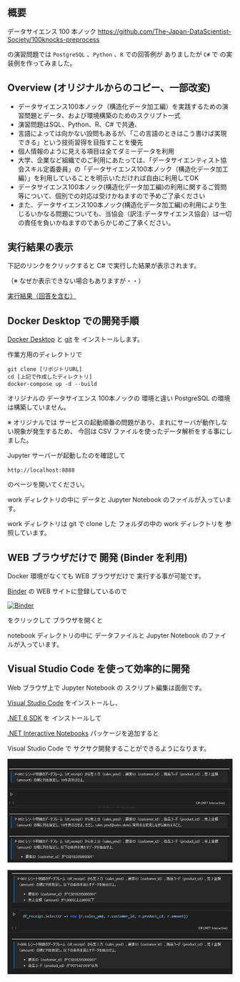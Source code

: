 ## 概要

データサイエンス 100 本ノック
https://github.com/The-Japan-DataScientist-Society/100knocks-preprocess

の演習問題では  `PostgreSQL` 、`Python` 、`R` での回答例が
ありましたが `C#` で の実装例を作ってみました。

## Overview (オリジナルからのコピー、一部改変)
- データサイエンス100本ノック（構造化データ加工編）を実践するための演習問題とデータ、および環境構築のためのスクリプト一式
- 演習問題はSQL、Python、R、C# で共通、
- 言語によっては向かない設問もあるが、「この言語のときはこう書けば実現できる」という技術習得を目指すことを優先
- 個人情報のように見える項目は全てダミーデータを利用
- 大学、企業など組織でのご利用にあたっては、「データサイエンティスト協会スキル定義委員」の「データサイエンス100本ノック（構造化データ加工編）」を利用していることを明示いただければ自由に利用してOK
- データサイエンス100本ノック(構造化データ加工編)の利用に関するご質問等について、個別での対応は受けかねますので予めご了承ください
- また、データサイエンス100本ノック(構造化データ加工編)の利用により生じるいかなる問題についても、当協会（訳注:データサイエンス協会）は一切の責任を負いかねますのであらかじめご了承ください。

## 実行結果の表示

下記のリンクをクリックすると C# で実行した結果が表示されます。

（※ なぜか表示できない場合もありますが・・）

[実行結果（回答を含む）](./work/ans_preprocess_knock_CS.ipynb)

## Docker Desktop での開発手順

[Docker Desktop](https://docs.docker.com/docker-for-windows/install/) と [git](https://git-scm.com/download/win) を インストールします。

作業方用のディレクトリで
```
git clone [リポジトリURL]
cd [上記で作成したディレクトリ]
docker-compose up -d --build
```

オリジナルの データサイエンス 100本ノックの 環境と違い
PostgreSQL の環境は構築していません。

※ オリジナルでは サービスの起動順番の問題があり、まれにサーバが動作しない現象が発生するため、 今回は CSV ファイルを使ったデータ解析をする事にしました。

Jupyter サーバーが起動したのを確認して

`http://localhost:8888`

のページを開いてください。

work ディレクトリの中に データと Jupyter Notebook のファイルが入っています。

work ディレクトリは git で clone した フォルダの中の work ディレクトリを 参照しています。

## WEB ブラウザだけで 開発 (Binder を利用)

Docker 環境がなくても WEB ブラウザだけで 実行する事が可能です。

[Binder](https://mybinder.org/) の WEB サイトに登録しているので

[![Binder](https://mybinder.org/badge_logo.svg)](https://mybinder.org/v2/gh/kkato233/100knocks-data-scientist-cs/HEAD)

をクリックして ブラウザを開くと

notebook ディレクトリの中に データファイルと Jupyter Notebook のファイルが入っています。

## Visual Studio Code を使って効率的に開発

Web ブラウザ上で Jupyter Notebook の スクリプト編集は面倒です。

[Visual Studio Code](https://code.visualstudio.com/) をインストールし、

[.NET 6 SDK](https://dotnet.microsoft.com/en-us/download/dotnet/6.0)
を インストールして

[.NET Interactive Notebooks](https://marketplace.visualstudio.com/items?itemName=ms-dotnettools.dotnet-interactive-vscode)
パッケージを追加すると

Visual Studio Code で サクサク開発することができるようになります。

![編集画像](./img/edit01.gif)

![編集画像２](./img/edit02.gif "")




